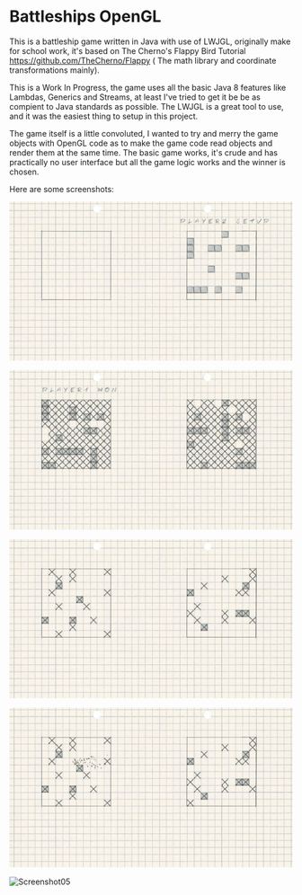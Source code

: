 # Battleships OpenGL
This is a battleship game written in Java with use of LWJGL, originally make for school work, it's based on The Cherno's Flappy Bird Tutorial https://github.com/TheCherno/Flappy ( The math library and coordinate transformations mainly).

This is a Work In Progress, the game uses all the basic Java 8 features like Lambdas, Generics and Streams, at least I've tried to get it be be as compient to Java standards as possible. The LWJGL is a great tool to use, and it was the easiest thing to setup in this project.

The game itself is a little convoluted, I wanted to try and merry the game objects with OpenGL code as to make the game code read objects and render them at the same time. The basic game works, it's crude and has practically no user interface but all the game logic works and the winner is chosen.

Here are some screenshots:

![Screenshot01](src/main/java/com/bartskys/statki/res/Screenshot01.png)

![Screenshot02](src/main/java/com/bartskys/statki/res/Screenshot02.png)

![Screenshot03](src/main/java/com/bartskys/statki/res/Screenshot03.png)

![Screenshot04](src/main/java/com/bartskys/statki/res/Screenshot04.png)

![Screenshot05](src/main/java/com/bartskys/statki/res/Battleships.gif)
